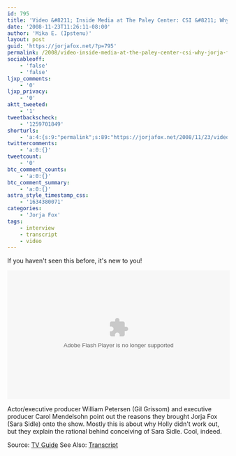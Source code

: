 ```yaml
---
id: 795
title: 'Video &#8211; Inside Media at The Paley Center: CSI &#8211; Why Jorja Fox?'
date: '2008-11-23T11:26:11-08:00'
author: 'Mika E. (Ipstenu)'
layout: post
guid: 'https://jorjafox.net/?p=795'
permalink: /2008/video-inside-media-at-the-paley-center-csi-why-jorja-fox/
sociableoff:
    - 'false'
    - 'false'
ljxp_comments:
    - '0'
ljxp_privacy:
    - '0'
aktt_tweeted:
    - '1'
tweetbackscheck:
    - '1259701849'
shorturls:
    - 'a:4:{s:9:"permalink";s:89:"https://jorjafox.net/2008/11/23/video-inside-media-at-the-paley-center-csi-why-jorja-fox/";s:7:"tinyurl";s:25:"http://tinyurl.com/lursmh";s:4:"isgd";s:18:"http://is.gd/53dKw";s:5:"bitly";s:20:"http://bit.ly/8GkWg6";}'
twittercomments:
    - 'a:0:{}'
tweetcount:
    - '0'
btc_comment_counts:
    - 'a:0:{}'
btc_comment_summary:
    - 'a:0:{}'
astra_style_timestamp_css:
    - '1634380071'
categories:
    - 'Jorja Fox'
tags:
    - interview
    - transcript
    - video
---
```


If you haven't seen this before, it's new to you!

<div style="text-align: center; margin: auto"><object type="application/x-shockwave-flash" style="width:510px;height:295px;" data="http://www.hulu.com/edp/http%3A%2F%2Fwww%2Ehulu%2Ecom/embed/-oMHeJHjaMpJoSPxgVPP-g"><param name="movie" value="http://www.hulu.com/edp/http%3A%2F%2Fwww%2Ehulu%2Ecom/embed/-oMHeJHjaMpJoSPxgVPP-g"></param></object></div>

Actor/executive producer William Petersen (Gil Grissom) and executive producer Carol Mendelsohn point out the reasons they brought Jorja Fox (Sara Sidle) onto the show.  Mostly this is about why Holly didn't work out, but they explain the rational behind conceiving of Sara Sidle.  Cool, indeed.

Source: <a href="http://video.tvguide.com/ID/1447930">TV Guide</a>
See Also: <a href="https://jorjafox.net/wiki/Inside_Media_at_The_Paley_Center_%282001%29">Transcript</a>